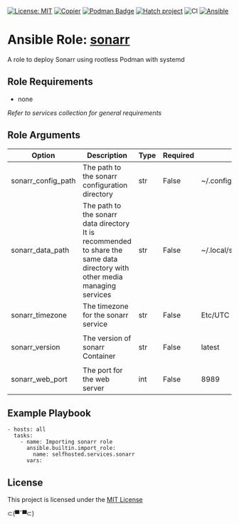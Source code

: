 [![License: MIT](https://img.shields.io/badge/License-MIT-yellow.svg)](LICENSE)
[![Copier](https://img.shields.io/endpoint?url=https://raw.githubusercontent.com/copier-org/copier/master/img/badge/badge-grayscale-inverted-border.json)](https://github.com/copier-org/copier)
[![Podman Badge](https://img.shields.io/badge/Podman-892CA0?logo=podman&logoColor=white)](https://podman.io/)
[![Hatch project](https://img.shields.io/badge/%F0%9F%A5%9A-Hatch-4051b5.svg)](https://github.com/pypa/hatch)
![CI](https://github.com/ansible-selfhosted/selfhosted.services.sonarr/actions/workflows/ci.yml/badge.svg)
[![Ansible](https://img.shields.io/badge/Ansible-Molecule-EE0000?style=plastic&logo=ansible&logoColor=white)](https://github.com/ansible/molecule)

<!-- BEGIN_ANSIBLE_DOCS -->

# Ansible Role: [sonarr](https://wiki.servarr.com/sonarr)

A role to deploy Sonarr using rootless Podman with systemd

## Role Requirements

- none

*Refer to services collection for general requirements*

## Role Arguments

|Option|Description|Type|Required|Default|choices|
|---|---|---|---|---|---|
|sonarr_config_path|The path to the sonarr configuration directory|str|False|~/.config/sonarr/|
|sonarr_data_path|The path to the sonarr data directory<br>It is recommended to share the same data directory with other media managing services|str|False|~/.local/share/containers/storage/media|
|sonarr_timezone|The timezone for the sonarr service|str|False|Etc/UTC|
|sonarr_version|The version of sonarr Container|str|False|latest|<ul><li>latest</li><li>develop</li></ul>
|sonarr_web_port|The port for the web server|int|False|8989|


## Example Playbook

```
- hosts: all
  tasks:
    - name: Importing sonarr role
      ansible.builtin.import_role:
        name: selfhosted.services.sonarr
      vars:
```

## License

This project is licensed under the [MIT License](LICENSE)


⊂(▀¯▀⊂)

<!-- END_ANSIBLE_DOCS -->
